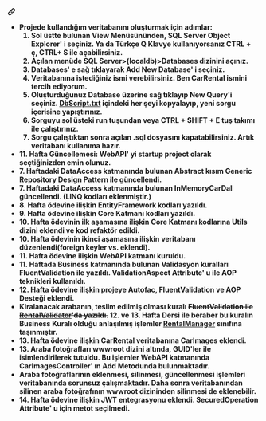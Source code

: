 <h4><a id="user-content-------projede-kullandığım-veritabanını-oluşturmak-için-adımlar----------sol-üstte-bulunan-view-menüsününden-sql-server-object-explorer-i-seçiniz-ya-da-türkçe-q-klavye-kullanıyorsanız-ctrl--ç-ctrl-s-ile-açabilirsiniz------açılan-menüde-sql-serverlocaldbdatabases-dizinini-açınız------databases-e-sağ-tıklayarak-add-new-database-i-seçiniz------veritabanına-istediğiniz-ismi-verebilirsiniz-ben-carrental-ismini-tercih-ediyorum------oluşturduğunuz-database-üzerine-sağ-tıklayıp-new-queryi-seçiniz-carrentaltxt-içindeki-her-şeyi-kopyalayıp-yeni-sorgu-içerisine-yapıştırınız------sorguyu-sol-üsteki-run-tuşundan-veya-ctrl--shift--e-tuş-takımı-ile-çalıştırınız------sorgu-çalıştıktan-sonra-açılan-sql-dosyasını-kapatabilirsiniz-artık-veritabanı-kullanıma-hazır-------------consoleui-ı-startup-project-olarak-seçtiğinizden-emin-olunuz-----11-hafta-güncellemesi-webapi-yi-startup-project-olarak-seçtiğinizden-emin-olunuz----7-haftadaki-dataaccess-katmanında-bulunan-abstract-kısım-generic-repository-design-pattern-ile-güncellendi----7-haftadaki-dataaccess-katmanında-bulunan-inmemorycardal-güncellendi-linq-kodları-eklenmiştir----8-hafta-ödevine-ilişkin-entityframework-kodları-yazıldı----sql-server-da-oluşturulan-veritabanı-bu-şekildedir----9-hafta-ödevine-ilişkin-core-katmanı-kodları-yazıldı----10-hafta-ödevinin-ilk-aşamasına-ilişkin-core-katmanı-kodlarına-utils-dizini-eklendi-ve-kod-refaktör-edildi----10-hafta-ödevinin-ikinci-aşamasına-ilişkin-veritabanı-düzenlendiforeign-keyler-vs-eklendi----11-hafta-ödevine-ilişkin-webapi-katmanı-kuruldu----11-haftada-business-katmanında-bulunan-validasyon-kuralları-fluentvalidation-ile-yazıldı-validationaspect-attribute-u-ile-aop-teknikleri-kullanıldı----12-hafta-ödevine-ilişkin-projeye-autofac-fluentvalidation-ve-aop-desteği-eklendi----kiralanacak-arabanın-teslim-edilmiş-olması-kuralı-fluentvalidation-ile-rentalvalidatorda-yazıldı-12-ve-13-hafta-dersi-ile-beraber-bu-kuralın-business-kuralı-olduğu-anlaşılmış-işlemler-rentalmanager-sınıfına-taşınmıştır-----13-hafta-ödevine-ilişkin-carrental-veritabanına-carimages-eklendi----13-araba-fotoğrafları-wwwroot-dizini-altında-guidler-ile-isimlendirilerek-tutuldu-bu-işlemler-webapi-katmanında-carimagescontroller-ın-add-metodunda-bulunmaktadır-----araba-fotoğraflarının-eklenmesi-silinmesi-güncellenmesi-işlemleri-veritabanında-sorunsuz-çalışmaktadır-daha-sonra-veritabanından-silinen-araba-fotoğrafının-wwwroot-dizininden-silinmesi-de-eklenebilir----14-hafta-ödevine-ilişkin-jwt-entegrasyonu-eklendi-securedoperation-attribute-u-için-metot-seçilmedi-----postman-de-yapılan-bazı-istekler------eski-i̇stekler-11hafta-ödevi--------------get-httpslocalhost44324apirentalsdetails---------get-httpslocalhost44324apiusersall---------get-httpslocalhost44324apicarsbrandid3--------get-httpslocalhost44324apicarscolorid7--------post-httpslocalhost44324apirentals---------bodyraw--json------------------------------carid-4------------customerid-1------------rentdate-2021-02-14t000000------------returndate-2021-02-19t000000------------------------yeni-i̇stekler-13hafta-ödevi------------------get-httpslocalhost44324apicarimagesphotosid1----------post-httpslocalhost44324apicarimagesadd---------form-data-------------------------------key------------value------------type--------------------------------carid------------1------------text--------------------------------file------------toyota_corollajpg------------file--------------------------hatırlatma-localhosttan-sonra-gelen-44324-port-numarası-aynı-olmayabilir-kendinizinkiyle-değiştirebilirsiniz----------------------console-da-isterlerdeki-bütün-testler-simüle-edilmiştir-dilerseniz-programcs-üzerinden-yorum-satırlarını-açarak-diğer-operasyonları-da-deneyebilirsiniz----consoleui-da-yapılacan-add-update-delete-işlemlerini-ilgili-fonksiyonlardan-güncelleyebilirsiniz---" class="anchor" aria-hidden="true" href="#------projede-kullandığım-veritabanını-oluşturmak-için-adımlar----------sol-üstte-bulunan-view-menüsününden-sql-server-object-explorer-i-seçiniz-ya-da-türkçe-q-klavye-kullanıyorsanız-ctrl--ç-ctrl-s-ile-açabilirsiniz------açılan-menüde-sql-serverlocaldbdatabases-dizinini-açınız------databases-e-sağ-tıklayarak-add-new-database-i-seçiniz------veritabanına-istediğiniz-ismi-verebilirsiniz-ben-carrental-ismini-tercih-ediyorum------oluşturduğunuz-database-üzerine-sağ-tıklayıp-new-queryi-seçiniz-carrentaltxt-içindeki-her-şeyi-kopyalayıp-yeni-sorgu-içerisine-yapıştırınız------sorguyu-sol-üsteki-run-tuşundan-veya-ctrl--shift--e-tuş-takımı-ile-çalıştırınız------sorgu-çalıştıktan-sonra-açılan-sql-dosyasını-kapatabilirsiniz-artık-veritabanı-kullanıma-hazır-------------consoleui-ı-startup-project-olarak-seçtiğinizden-emin-olunuz-----11-hafta-güncellemesi-webapi-yi-startup-project-olarak-seçtiğinizden-emin-olunuz----7-haftadaki-dataaccess-katmanında-bulunan-abstract-kısım-generic-repository-design-pattern-ile-güncellendi----7-haftadaki-dataaccess-katmanında-bulunan-inmemorycardal-güncellendi-linq-kodları-eklenmiştir----8-hafta-ödevine-ilişkin-entityframework-kodları-yazıldı----sql-server-da-oluşturulan-veritabanı-bu-şekildedir----9-hafta-ödevine-ilişkin-core-katmanı-kodları-yazıldı----10-hafta-ödevinin-ilk-aşamasına-ilişkin-core-katmanı-kodlarına-utils-dizini-eklendi-ve-kod-refaktör-edildi----10-hafta-ödevinin-ikinci-aşamasına-ilişkin-veritabanı-düzenlendiforeign-keyler-vs-eklendi----11-hafta-ödevine-ilişkin-webapi-katmanı-kuruldu----11-haftada-business-katmanında-bulunan-validasyon-kuralları-fluentvalidation-ile-yazıldı-validationaspect-attribute-u-ile-aop-teknikleri-kullanıldı----12-hafta-ödevine-ilişkin-projeye-autofac-fluentvalidation-ve-aop-desteği-eklendi----kiralanacak-arabanın-teslim-edilmiş-olması-kuralı-fluentvalidation-ile-rentalvalidatorda-yazıldı-12-ve-13-hafta-dersi-ile-beraber-bu-kuralın-business-kuralı-olduğu-anlaşılmış-işlemler-rentalmanager-sınıfına-taşınmıştır-----13-hafta-ödevine-ilişkin-carrental-veritabanına-carimages-eklendi----13-araba-fotoğrafları-wwwroot-dizini-altında-guidler-ile-isimlendirilerek-tutuldu-bu-işlemler-webapi-katmanında-carimagescontroller-ın-add-metodunda-bulunmaktadır-----araba-fotoğraflarının-eklenmesi-silinmesi-güncellenmesi-işlemleri-veritabanında-sorunsuz-çalışmaktadır-daha-sonra-veritabanından-silinen-araba-fotoğrafının-wwwroot-dizininden-silinmesi-de-eklenebilir----14-hafta-ödevine-ilişkin-jwt-entegrasyonu-eklendi-securedoperation-attribute-u-için-metot-seçilmedi-----postman-de-yapılan-bazı-istekler------eski-i̇stekler-11hafta-ödevi--------------get-httpslocalhost44324apirentalsdetails---------get-httpslocalhost44324apiusersall---------get-httpslocalhost44324apicarsbrandid3--------get-httpslocalhost44324apicarscolorid7--------post-httpslocalhost44324apirentals---------bodyraw--json------------------------------carid-4------------customerid-1------------rentdate-2021-02-14t000000------------returndate-2021-02-19t000000------------------------yeni-i̇stekler-13hafta-ödevi------------------get-httpslocalhost44324apicarimagesphotosid1----------post-httpslocalhost44324apicarimagesadd---------form-data-------------------------------key------------value------------type--------------------------------carid------------1------------text--------------------------------file------------toyota_corollajpg------------file--------------------------hatırlatma-localhosttan-sonra-gelen-44324-port-numarası-aynı-olmayabilir-kendinizinkiyle-değiştirebilirsiniz----------------------console-da-isterlerdeki-bütün-testler-simüle-edilmiştir-dilerseniz-programcs-üzerinden-yorum-satırlarını-açarak-diğer-operasyonları-da-deneyebilirsiniz----consoleui-da-yapılacan-add-update-delete-işlemlerini-ilgili-fonksiyonlardan-güncelleyebilirsiniz---"><svg class="octicon octicon-link" viewBox="0 0 16 16" version="1.1" width="16" height="16" aria-hidden="true"><path fill-rule="evenodd" d="M7.775 3.275a.75.75 0 001.06 1.06l1.25-1.25a2 2 0 112.83 2.83l-2.5 2.5a2 2 0 01-2.83 0 .75.75 0 00-1.06 1.06 3.5 3.5 0 004.95 0l2.5-2.5a3.5 3.5 0 00-4.95-4.95l-1.25 1.25zm-4.69 9.64a2 2 0 010-2.83l2.5-2.5a2 2 0 012.83 0 .75.75 0 001.06-1.06 3.5 3.5 0 00-4.95 0l-2.5 2.5a3.5 3.5 0 004.95 4.95l1.25-1.25a.75.75 0 00-1.06-1.06l-1.25 1.25a2 2 0 01-2.83 0z"></path></svg></a>
  <ul>
    <li>Projede kullandığım veritabanını oluşturmak için adımlar:
    <ol>
      <li>Sol üstte bulunan View Menüsününden, SQL Server Object Explorer' i seçiniz. Ya da Türkçe Q Klavye kullanıyorsanız CTRL + ç, CTRL+ S ile açabilirsiniz.</li>
      <li>Açılan menüde SQL Server&gt;(localdb)&gt;Databases dizinini açınız.</li>
      <li>Databases' e sağ tıklayarak Add New Database' i seçiniz.</li>
      <li>Veritabanına istediğiniz ismi verebilirsiniz. Ben CarRental ismini tercih ediyorum.</li>
      <li>Oluşturduğunuz Database üzerine sağ tıklayıp New Query'i seçiniz. <a href="https://github.com/Kontorta16/RentACar/blob/master/DbScript.txt">DbScript.txt</a> içindeki her şeyi kopyalayıp, yeni sorgu içerisine yapıştırınız.</li>
      <li>Sorguyu sol üsteki run tuşundan veya CTRL + SHIFT + E tuş takımı ile çalıştırınız.</li>
      <li>Sorgu çalıştıktan sonra açılan .sql dosyasını kapatabilirsiniz. Artık veritabanı kullanıma hazır.</li>
    </ol>
    </li>
    <li>11. Hafta Güncellemesi: WebAPI' yi startup project olarak seçtiğinizden emin olunuz.</li>
    <li>7. Haftadaki DataAccess katmanında bulunan Abstract kısım Generic Repository Design Pattern ile güncellendi.</li>
    <li>7. Haftadaki DataAccess katmanında bulunan InMemoryCarDal güncellendi. (LINQ kodları eklenmiştir.)</li>
    <li>8. Hafta ödevine ilişkin EntityFramework kodları yazıldı.</li>
    <li>9. Hafta ödevine ilişkin Core Katmanı kodları yazıldı.</li>
    <li>10. Hafta ödevinin ilk aşamasına ilişkin Core Katmanı kodlarına Utils dizini eklendi ve kod refaktör edildi.</li>
    <li>10. Hafta ödevinin ikinci aşamasına ilişkin veritabanı düzenlendi(foreign keyler vs. eklendi).</li>
    <li>11. Hafta ödevine ilişkin WebAPI katmanı kuruldu.</li>
    <li>11. Haftada Business katmanında bulunan Validasyon kuralları FluentValidation ile yazıldı. ValidationAspect Attribute' u ile AOP teknikleri kullanıldı.</li>
    <li>12. Hafta ödevine ilişkin projeye Autofac, FluentValidation ve AOP Desteği eklendi.</li>
    <li>Kiralanacak arabanın, teslim edilmiş olması kuralı <del>FluentValidation ile <a href="https://github.com/Kontorta16/RentACar/blob/master/Business/ValidationRules/FluentValidation/RentalValidator.cs">RentalValidator</a>'da yazıldı.</del> 12. ve 13. Hafta Dersi ile beraber bu kuralın Business Kuralı olduğu anlaşılmış işlemler <a href="https://github.com/Kontorta16/RentACar/blob/master/Business/Concrete/RentalManager.cs">RentalManager</a> sınıfına taşınmıştır. </li>
    <li>13. Hafta ödevine ilişkin CarRental veritabanına CarImages eklendi.</li>
    <li>13. Araba fotoğrafları wwwroot dizini altında, GUID'ler ile isimlendirilerek tutuldu. Bu işlemler WebAPI katmanında CarImagesController' ın Add Metodunda bulunmaktadır. </li>
    <li>Araba fotoğraflarının eklenmesi, silinmesi, güncellenmesi işlemleri veritabanında sorunsuz çalışmaktadır. Daha sonra veritabanından silinen araba fotoğrafının wwwroot dizininden silinmesi de eklenebilir.</li>
    <li>14. Hafta ödevine ilişkin JWT entegrasyonu eklendi. SecuredOperation Attribute' u için metot seçilmedi.</li>
  </ul>
</li></ul></h4>
